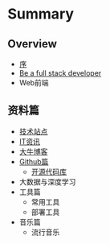 # Summary

## Overview

* [序](README.md)
* [Be a full stack developer](be-a-full-stack-developer.md)
* Web前端

## 资料篇

* [技术站点](methods.md)
* [IT资讯](itzi-xun.md)
* [大牛博客](da-niu-bo-ke.md)
* [Github篇](githubpian.md)
  * [开源代码库](githubpian/kai-yuan-dai-ma-ku.md)
* 大数据与深度学习
* 工具篇
  * 常用工具
  * 部署工具
* 音乐篇
  * 流行音乐

